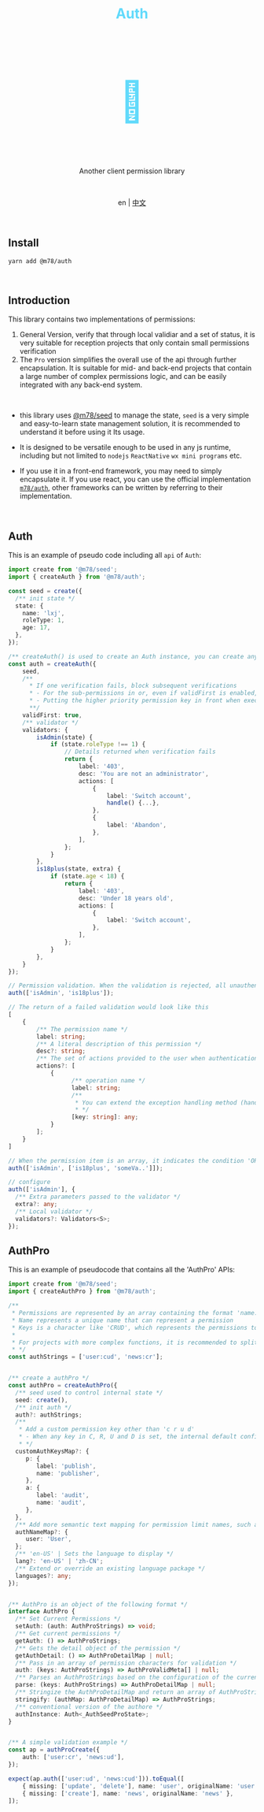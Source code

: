 <h1 align="center" style="color: #61dafb;">Auth</h1>
<h1 align="center" style="font-size: 80px;color:#61dafb">🥜</h1>

<br>

<p align="center">Another client permission library</p>

<br>

<p align="center">
    <span>en</span> | 
    <a href="./readme.zh-cn.md">中文</a>
</p>



<br>

## Install

```shell
yarn add @m78/auth
```

<br>



## Introduction

This library contains two implementations of permissions:

1. General Version, verify that through local validiar and a set of status, it is very suitable for reception projects that only contain small permissions verification 
2. The `Pro` version simplifies the overall use of the api through further encapsulation. It is suitable for mid- and back-end projects that contain a large number of complex permissions logic, and can be easily integrated with any back-end system.

<br>

* this library uses [@m78/seed](https://github.com/m78-core/seed) to manage the state, `seed` is a very simple and easy-to-learn state management solution, it is recommended to understand it before using it Its usage. 

* It is designed to be versatile enough to be used in any js runtime, including but not limited to `nodejs` `ReactNative` `wx mini programs` etc. 
* If you use it in a front-end framework, you may need to simply encapsulate it. If you use react, you can use the official implementation [`m78/auth`](http://llixianjie.gitee.io/m78/docs/utils/auth), other frameworks can be written by referring to their implementation.

<br>



## Auth

This is an example of pseudo code including all `api` of `Auth`:

```ts
import create from '@m78/seed';
import { createAuth } from '@m78/auth';

const seed = create({
  /** init state */
  state: {
    name: 'lxj',
    roleType: 1,
    age: 17,
  },
});

/** createAuth() is used to create an Auth instance, you can create any number of Auth instances with different configurations */
const auth = createAuth({
    seed,
    /**
      * If one verification fails, block subsequent verifications
      * - For the sub-permissions in or, even if validFirst is enabled, each item will still be verified, but only the first one will be returned
      * - Putting the higher priority permission key in front when executing auth() helps to improve the accuracy of the verification feedback, such as login> publisher, because the publisher status is based on login.
      **/
    validFirst: true,
    /** validator */
    validators: {
        isAdmin(state) {
            if (state.roleType !== 1) {
                // Details returned when verification fails
                return {
                    label: '403',
                    desc: 'You are not an administrator',
                    actions: [
                        {
                            label: 'Switch account',
                            handle() {...},
                        },
                        {
                            label: 'Abandon',
                        },
                    ],
                };
            }
        },
        is18plus(state, extra) {
            if (state.age < 18) {
                return {
                    label: '403',
                    desc: 'Under 18 years old',
                    actions: [
                        {
                            label: 'Switch account',
                        },
                    ],
                };
            }
        },
    }
});

// Permission validation. When the validation is rejected, all unauthenticated validators are returned as details, and null on success
auth(['isAdmin', 'is18plus']);

// The return of a failed validation would look like this
[
    {
        /** The permission name */
        label: string;
        /** A literal description of this permission */
        desc?: string;
        /** The set of actions provided to the user when authentication fails */
        actions?: [
			{
                  /** operation name */
                  label: string;
                  /**
                   * You can extend the exception handling method (handler), rendering type (link), etc., to help control the specific display
                   * */
                  [key: string]: any;
            }
        ];
	}
]

// When the permission item is an array, it indicates the condition 'OR', which means that any of the permissions can be passed
auth(['isAdmin', ['is18plus', 'someVa..']]);

// configure
auth(['isAdmin'], {
  /** Extra parameters passed to the validator */
  extra?: any;
  /** Local validator */
  validators?: Validators<S>;
});
```



## AuthPro

This is an example of pseudocode that contains all the 'AuthPro' APIs:

```ts
import create from '@m78/seed';
import { createAuthPro } from '@m78/auth';

/**
 * Permissions are represented by an array containing the format 'name:keys'
 * Name represents a unique name that can represent a permission
 * Keys is a character like 'CRUD', which represents the permissions to add, Retrieve, Update and Delete to this function. Keys may also contain user-defined keys.
 *
 * For projects with more complex functions, it is recommended to split the name by module by '.', such as' main.client.news:crud '
 * */
const authStrings = ['user:cud', 'news:cr'];


/** create a authPro */
const authPro = createAuthPro({
  /** seed used to control internal state */
  seed: create(),
  /** init auth */
  auth?: authStrings;
  /**
   * Add a custom permission key other than 'c r u d'
   * - When any key in C, R, U and D is set, the internal default configuration will be overridden
   * */
  customAuthKeysMap?: {
     p: {
        label: 'publish',
        name: 'publisher',
     },
     a: {         
       	label: 'audit',
        name: 'audit',
     },
  },
  /** Add more semantic text mapping for permission limit names, such as mapping {user: 'user'} for user in user: CRUD */
  authNameMap?: {
     user: 'User',
  };
  /** 'en-US' | Sets the language to display */
  lang?: 'en-US' | 'zh-CN';
  /** Extend or override an existing language package */
  languages?: any;
});


/** AuthPro is an object of the following format */
interface AuthPro {
  /** Set Current Permissions */
  setAuth: (auth: AuthProStrings) => void;
  /** Get current permissions */
  getAuth: () => AuthProStrings;
  /** Gets the detail object of the permission */
  getAuthDetail: () => AuthProDetailMap | null;
  /** Pass in an array of permission characters for validation */
  auth: (keys: AuthProStrings) => AuthProValidMeta[] | null;
  /** Parses an AuthProStrings based on the configuration of the current instance and returns the parse object */
  parse: (keys: AuthProStrings) => AuthProDetailMap | null;
  /** Stringize the AuthProDetailMap and return an array of AuthProStrings for each permission */
  stringify: (authMap: AuthProDetailMap) => AuthProStrings;
  /** conventional version of the authore */
  authInstance: Auth<_AuthSeedProState>;
}


/** A simple validation example */
const ap = authProCreate({
    auth: ['user:cr', 'news:ud'],
});

expect(ap.auth(['user:ud', 'news:cud'])).toEqual([
    { missing: ['update', 'delete'], name: 'user', originalName: 'user' },
    { missing: ['create'], name: 'news', originalName: 'news' },
]);
```











